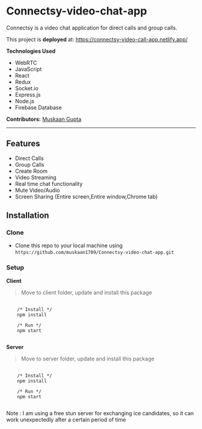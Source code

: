 # Connectsy-video-chat-app

Connectsy is a video chat application for direct calls and group calls.

This project is **deployed** at: https://connectsy-video-call-app.netlify.app/

**Technologies Used**

- WebRTC
- JavaScript
- React
- Redux
- Socket.io
- Express.js
- Node.js
- Firebase Database

**Contributors:** [Muskaan Gupta](https://github.com/muskaan1709)

---

## Features

- Direct Calls 
- Group Calls
- Create Room
- Video Streaming
- Real time chat functionality
- Mute Video/Audio
- Screen Sharing (Entire screen,Entire window,Chrome tab)

## Installation
### Clone
- Clone this repo to your local machine using `https://github.com/muskaan1709/Connectsy-video-chat-app.git`

### Setup
**Client**
> Move to client folder, update and install this package
<pre>
  <code>
    /* Install */
    npm install
    
    /* Run */
    npm start
  </code>
</pre>

**Server**
> Move to server folder, update and install this package
<pre>
  <code>
    /* Install */
    npm install
    
    /* Run */
    npm start
  </code>
</pre>


Note : I am using a free stun server for exchanging ice candidates, so it can work unexpectedly after a certain period of time

